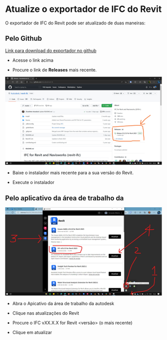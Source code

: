 # Atualize o exportador de IFC do Revit

O exportador de IFC do Revit pode ser atualizado de duas maneiras:

## Pelo Github

[Link para download do exportador no github](https://github.com/Autodesk/revit-ifc)

* Acesse o link acima

* Procure o link de **Releases** mais recente.

![Github-revit-ifc](./github.jpg)
  
* Baixe o instalador mais recente para a sua versão do Revit.

* Execute o instalador

## Pelo aplicativo da área de trabalho da

![Autodesk desktop app](./aplicativo_autodesk.jpg)

* Abra o Apicativo da área de trabalho da autodesk
  
* Clique nas atualizações do Revit

* Procure o IFC vXX.X.X for Revit <versão> (o mais recente)

* Clique em atualizar





